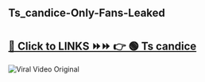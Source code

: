 
 ## Ts_candice-Only-Fans-Leaked

# <h2><a href="https://clipsfans.com/Ts_candice&ref=git">🔗 Click to LINKS ⏩⏩ 👉 🟢 Ts candice </a></h2>

<a href="https://clipsfans.com/Ts_candice&ref=git" rel="nofollow" data-target="animated-image.originalLink"><img src="https://i.ibb.co.com/xMMVF88/686577567.gif" alt="Viral Video Original" style="max-width: 100%; display: inline-block;" data-target="animated-image.originalImage"></a>
